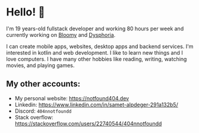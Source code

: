 
# Hello! 👋

I'm 19 years-old fullstack developer and working 80 hours per week and currently working on [Bloomy](https://github.com/sametalpdeger/Bloomy) and [Dysphoria](https://github.com/sametalpdeger/Dysphoria).

I can create mobile apps, websites, desktop apps and backend services. I'm interested in kotlin and web development. I like to learn new things and I love computers. I have many other hobbies like reading, writing, watching movies, and playing games.

## My other accounts:

- My personal website: https://notfound404.dev
- Linkedin: https://www.linkedin.com/in/samet-alpdeger-291a132b5/
- Discord: `404nnotfoundd`
- Stack overflow: https://stackoverflow.com/users/22740544/404nnotfoundd

